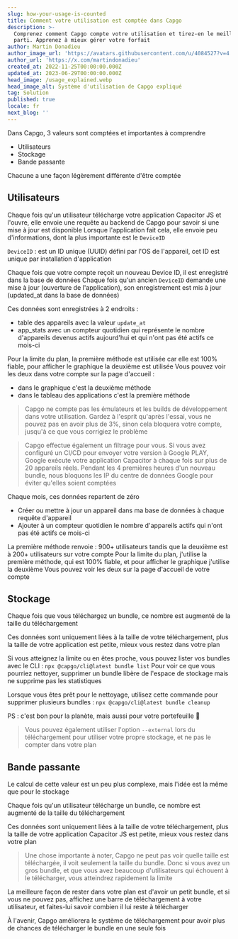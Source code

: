 ```yaml
---
slug: how-your-usage-is-counted
title: Comment votre utilisation est comptée dans Capgo
description: >-
  Comprenez comment Capgo compte votre utilisation et tirez-en le meilleur
  parti. Apprenez à mieux gérer votre forfait
author: Martin Donadieu
author_image_url: 'https://avatars.githubusercontent.com/u/4084527?v=4'
author_url: 'https://x.com/martindonadieu'
created_at: 2022-11-25T00:00:00.000Z
updated_at: 2023-06-29T00:00:00.000Z
head_image: /usage_explained.webp
head_image_alt: Système d'utilisation de Capgo expliqué
tag: Solution
published: true
locale: fr
next_blog: ''
---
```


Dans Capgo, 3 valeurs sont comptées et importantes à comprendre
- Utilisateurs
- Stockage
- Bande passante

Chacune a une façon légèrement différente d'être comptée

## Utilisateurs

Chaque fois qu'un utilisateur télécharge votre application Capacitor JS et l'ouvre, elle envoie une requête au backend de Capgo pour savoir si une mise à jour est disponible
Lorsque l'application fait cela, elle envoie peu d'informations, dont la plus importante est le `DeviceID`

`DeviceID` : est un ID unique (UUID) défini par l'OS de l'appareil, cet ID est unique par installation d'application

Chaque fois que votre compte reçoit un nouveau Device ID, il est enregistré dans la base de données
Chaque fois qu'un ancien `DeviceID` demande une mise à jour (ouverture de l'application), son enregistrement est mis à jour (updated_at dans la base de données)

Ces données sont enregistrées à 2 endroits :
- table des appareils avec la valeur `update_at`
- app_stats avec un compteur quotidien qui représente le nombre d'appareils devenus actifs aujourd'hui et qui n'ont pas été actifs ce mois-ci

Pour la limite du plan, la première méthode est utilisée car elle est 100% fiable, pour afficher le graphique la deuxième est utilisée
Vous pouvez voir les deux dans votre compte sur la page d'accueil :
- dans le graphique c'est la deuxième méthode
- dans le tableau des applications c'est la première méthode

> Capgo ne compte pas les émulateurs et les builds de développement dans votre utilisation. Gardez à l'esprit qu'après l'essai, vous ne pouvez pas en avoir plus de 3%, sinon cela bloquera votre compte, jusqu'à ce que vous corrigiez le problème

> Capgo effectue également un filtrage pour vous. Si vous avez configuré un CI/CD pour envoyer votre version à Google PLAY, Google exécute votre application Capacitor à chaque fois sur plus de 20 appareils réels. Pendant les 4 premières heures d'un nouveau bundle, nous bloquons les IP du centre de données Google pour éviter qu'elles soient comptées

Chaque mois, ces données repartent de zéro

- Créer ou mettre à jour un appareil dans ma base de données à chaque requête d'appareil
- Ajouter à un compteur quotidien le nombre d'appareils actifs qui n'ont pas été actifs ce mois-ci

La première méthode renvoie : 900+ utilisateurs
tandis que la deuxième est à 200+ utilisateurs sur votre compte
Pour la limite du plan, j'utilise la première méthode, qui est 100% fiable, et pour afficher le graphique j'utilise la deuxième
Vous pouvez voir les deux sur la page d'accueil de votre compte

## Stockage

Chaque fois que vous téléchargez un bundle, ce nombre est augmenté de la taille du téléchargement

Ces données sont uniquement liées à la taille de votre téléchargement, plus la taille de votre application est petite, mieux vous restez dans votre plan

Si vous atteignez la limite ou en êtes proche, vous pouvez lister vos bundles avec le CLI :
`npx @capgo/cli@latest bundle list`
Pour voir ce que vous pourriez nettoyer, supprimer un bundle libère de l'espace de stockage mais ne supprime pas les statistiques

Lorsque vous êtes prêt pour le nettoyage, utilisez cette commande pour supprimer plusieurs bundles :
`npx @capgo/cli@latest bundle cleanup`

PS : c'est bon pour la planète, mais aussi pour votre portefeuille 💪

> Vous pouvez également utiliser l'option `--external` lors du téléchargement pour utiliser votre propre stockage, et ne pas le compter dans votre plan

## Bande passante

Le calcul de cette valeur est un peu plus complexe, mais l'idée est la même que pour le stockage

Chaque fois qu'un utilisateur télécharge un bundle, ce nombre est augmenté de la taille du téléchargement

Ces données sont uniquement liées à la taille de votre téléchargement, plus la taille de votre application Capacitor JS est petite, mieux vous restez dans votre plan

> Une chose importante à noter, Capgo ne peut pas voir quelle taille est téléchargée, il voit seulement la taille du bundle. Donc si vous avez un gros bundle, et que vous avez beaucoup d'utilisateurs qui échouent à le télécharger, vous atteindrez rapidement la limite

La meilleure façon de rester dans votre plan est d'avoir un petit bundle, et si vous ne pouvez pas, affichez une barre de téléchargement à votre utilisateur, et faites-lui savoir combien il lui reste à télécharger

À l'avenir, Capgo améliorera le système de téléchargement pour avoir plus de chances de télécharger le bundle en une seule fois